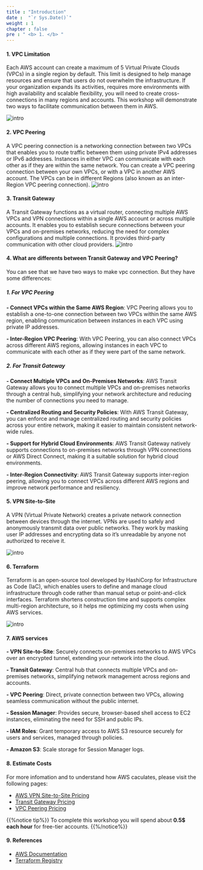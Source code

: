 ```yaml
---
title : "Introduction"
date :  "`r Sys.Date()`" 
weight : 1 
chapter : false
pre : " <b> 1. </b> "
---
```


####  1. <a name='VPCLimitation'></a>VPC Limitation
Each AWS account can create a maximum of 5 Virtual Private Clouds (VPCs) in a single region by default. This limit is designed to help manage resources and ensure that users do not overwhelm the infrastructure. If your organization expands its activities, requires more environments with high availability and scalable flexibility, you will need to create cross-connections in many regions and accounts. This workshop will demonstrate two ways to facilitate communication between them in AWS.

![intro](/aws-fcj/ws2/images/2.content/vpc.png)


####  2. <a name='VPCPeering'></a>VPC Peering

A VPC peering connection is a networking connection between two VPCs that enables you to route traffic between them using private IPv4 addresses or IPv6 addresses. Instances in either VPC can communicate with each other as if they are within the same network. You can create a VPC peering connection between your own VPCs, or with a VPC in another AWS account. The VPCs can be in different Regions (also known as an inter-Region VPC peering connection).
![intro](/aws-fcj/ws2/images/2.content/inter-region-vpc-peering.png)

####  3. <a name='TransitGateway'></a>Transit Gateway
A Transit Gateway functions as a virtual router, connecting multiple AWS VPCs and VPN connections within a single AWS account or across multiple accounts. It enables you to establish secure connections between your VPCs and on-premises networks, reducing the need for complex configurations and multiple connections. It provides third-party communication with other cloud providers.
![intro](/aws-fcj/ws2/images/2.content/tgw.png)


####  4. <a name='WhataredifferentsbetweenTransitGatewayandVPCPeering'></a>What are differents between Transit Gateway and VPC Peering?
You can see that we have two ways to make vpc connection. But they have some differences:

##### **1. For VPC Peering**
**- Connect VPCs within the Same AWS Region**: VPC Peering allows you to establish a one-to-one connection between two VPCs within the same AWS region, enabling communication between instances in each VPC using private IP addresses.

**- Inter-Region VPC Peering**: With VPC Peering, you can also connect VPCs across different AWS regions, allowing instances in each VPC to communicate with each other as if they were part of the same network.

##### **2. For Transit Gateway**

**- Connect Multiple VPCs and On-Premises Networks**: AWS Transit Gateway allows you to connect multiple VPCs and on-premises networks through a central hub, simplifying your network architecture and reducing the number of connections you need to manage.

**- Centralized Routing and Security Policies**: With AWS Transit Gateway, you can enforce and manage centralized routing and security policies across your entire network, making it easier to maintain consistent network-wide rules.

**- Support for Hybrid Cloud Environments**: AWS Transit Gateway natively supports connections to on-premises networks through VPN connections or AWS Direct Connect, making it a suitable solution for hybrid cloud environments.

**- Inter-Region Connectivity**: AWS Transit Gateway supports inter-region peering, allowing you to connect VPCs across different AWS regions and improve network performance and resiliency.

####  5. <a name='VPNSite-to-Site'></a>VPN Site-to-Site
A VPN (Virtual Private Network) creates a private network connection between devices through the internet. VPNs are used to safely and anonymously transmit data over public networks. They work by masking user IP addresses and encrypting data so it’s unreadable by anyone not authorized to receive it.

![intro](/aws-fcj/ws2/images/2.content/intro-01.png)

####  6. <a name='Terraform'></a>Terraform

Terraform is an open-source tool developed by HashiCorp for Infrastructure as Code (IaC), which enables users to define and manage cloud infrastructure through code rather than manual setup or point-and-click interfaces. Terraform shortens construction time and supports complex multi-region architecture, so it helps me optimizing my costs when using AWS services.

![intro](/aws-fcj/ws2/images/2.content/terraform.png)









####  7. <a name='AWSservices'></a>AWS services
**- VPN Site-to-Site**: Securely connects on-premises networks to AWS VPCs over an encrypted tunnel, extending your network into the cloud.

**- Transit Gateway**: Central hub that connects multiple VPCs and on-premises networks, simplifying network management across regions and accounts.

**- VPC Peering**: Direct, private connection between two VPCs, allowing seamless communication without the public internet.

**- Session Manager**: Provides secure, browser-based shell access to EC2 instances, eliminating the need for SSH and public IPs. 

**- IAM Roles**: Grant temporary access to AWS S3 resource securely for users and services, managed through policies.

**- Amazon S3**: Scale storage for Session Manager logs.



####  8. <a name='EstimateCosts'></a>Estimate Costs

For more infomation and to understand how AWS caculates, please visit the following pages:
+ [AWS VPN Site-to-Site Pricing](https://aws.amazon.com/vpn/pricing/)
+ [Transit Gateway Pricing](https://aws.amazon.com/transit-gateway/pricing/)
+ [VPC Peering Pricing](https://aws.amazon.com/about-aws/whats-new/2021/05/amazon-vpc-announces-pricing-change-for-vpc-peering/)

{{%notice tip%}}
To complete this workshop you will spend about **0.5$ each hour** for free-tier accounts.
{{%/notice%}}

####  9. <a name='References'></a>References
+ [AWS Documentation](https://docs.aws.amazon.com/)
+ [Terraform Registry](https://registry.terraform.io/providers/hashicorp/aws/latest/docs)
